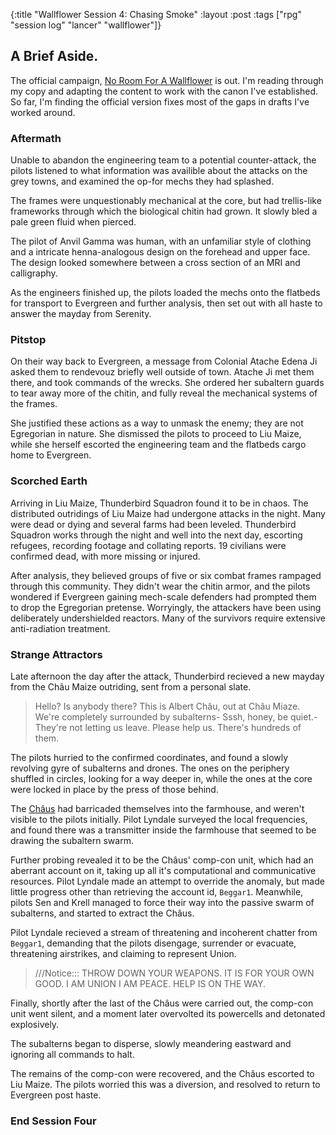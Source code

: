 {:title "Wallflower Session 4: Chasing Smoke"
:layout :post
:tags ["rpg" "session log" "lancer" "wallflower"]}

## A Brief Aside.
The official campaign, [No Room For A Wallflower](https://massif-press.itch.io/no-room-for-a-wallflower-act-1) is out. I'm reading through my copy and adapting the content to work with the canon I've established. So far, I'm finding the official version fixes most of the gaps in drafts I've worked around.

### Aftermath
Unable to abandon the engineering team to a potential counter-attack, the pilots listened to what information was availible about the attacks on the grey towns, and examined the op-for mechs they had splashed.

The frames were unquestionably mechanical at the core, but had trellis-like frameworks through which the biological chitin had grown. It slowly bled a pale green fluid when pierced.

The pilot of Anvil Gamma was human, with an unfamiliar style of clothing and a intricate henna-analogous design on the forehead and upper face. The design looked somewhere between a cross section of an MRI and calligraphy. 

As the engineers finished up, the pilots loaded the mechs onto the flatbeds for transport to Evergreen and further analysis, then set out with all haste to answer the mayday from Serenity.

### Pitstop
On their way back to Evergreen, a message from Colonial Atache Edena Ji asked them to rendevouz briefly well outside of town. Atache Ji met them there, and  took commands of the wrecks. She ordered her subaltern guards to tear away more of the chitin, and fully reveal the mechanical systems of the frames.

She justified these actions as a way to unmask the enemy; they are not Egregorian in nature. She dismissed the pilots to proceed to Liu Maize, while she herself escorted the engineering team and the flatbeds cargo home to Evergreen.

### Scorched Earth
Arriving in Liu Maize, Thunderbird Squadron found it to be in chaos. The distributed outridings of Liu Maize had undergone attacks in the night. Many were dead or dying and several farms had been leveled.
Thunderbird Squadron works through the night and well into the next day, escorting refugees, recording footage and collating reports. 19 civilians were confirmed dead, with more missing or injured.

After analysis, they believed groups of five or six combat frames rampaged through this community. 
They didn't wear the chitin armor, and the pilots wondered if Evergreen gaining mech-scale defenders had prompted them to drop the Egregorian pretense. 
Worryingly, the attackers have been using deliberately undershielded reactors. 
Many of the survivors require extensive anti-radiation treatment. 

### Strange Attractors
Late afternoon the day after the attack, Thunderbird recieved a new mayday from the Châu Maize outriding, sent from a personal slate.

> Hello? Is anybody there? This is Albert Châu, out at Châu Miaze. We're completely surrounded by subalterns- Sssh, honey, be quiet.- They're not letting us leave. Please help us. There's hundreds of them.  

The pilots hurried to the confirmed coordinates, and found a slowly revolving gyre of subalterns and drones.
The ones on the periphery shuffled in circles, looking for a way deeper in, while the ones at the core were locked in place by the press of those behind. 

The [Châus](https://twitter.com/Lancer_RPG/status/1370044406917689344/photo/2) had barricaded themselves into the farmhouse, and weren't visible to the pilots initially. 
Pilot Lyndale surveyed the local frequencies, and found there was a transmitter inside the farmhouse that seemed to be drawing the subaltern swarm.

Further probing revealed it to be the Châus' comp-con unit, which had an aberrant account on it, taking up all it's computational and communicative resources. Pilot Lyndale made an attempt to override the anomaly, but made little progress other than retrieving the account id, `Beggar1`.
Meanwhile, pilots Sen and Krell managed to force their way into the passive swarm of subalterns, and started to extract the Châus.

Pilot Lyndale recieved a stream of threatening and incoherent chatter from `Beggar1`, demanding that the pilots disengage, surrender or evacuate, threatening airstrikes, and claiming to represent Union.

>///Notice::: THROW DOWN YOUR WEAPONS. IT IS FOR YOUR OWN GOOD. I AM UNION I AM PEACE. HELP IS ON THE WAY.

Finally, shortly after the last of the Châus were carried out, the comp-con unit went silent, and a moment later overvolted its powercells and detonated explosively.

The subalterns began to disperse, slowly meandering eastward and ignoring all commands to halt. 

The remains of the comp-con were recovered, and the Châus escorted to Liu Maize. The pilots worried this was a diversion, and resolved to return to Evergreen post haste.


### End Session Four
